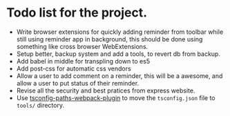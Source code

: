 # Todo list for the project.

- Write browser extensions for quickly adding reminder from toolbar
  while still using reminder app in background, this should be done using
  something like cross browser WebExtensions.
- Setup better, backup system and add a tools, to revert db from backup.
- Add babel in middle for transpling down to es5
- Add post-css for automatic css vendors
- Allow a user to add comment on a reminder, this will be a awesome, and allow
  a user to put status of their reminder.
- Revise all the security and best pratices from express website.
- Use [tsconfig-paths-webpack-plugin](https://www.npmjs.com/package/tsconfig-paths-webpack-plugin)
  to move the `tsconfig.json` file to `tools/` directory.
